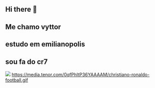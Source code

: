 ## Hi there 👋
## Me chamo vyttor
## estudo em emilianopolis
## sou fa do cr7





![](https://media1.tenor.com/m/rNGcuCXUhucAAAAC/cr7.gif)
https://media.tenor.com/0qfPhItP36YAAAAM/christiano-ronaldo-football.gif
